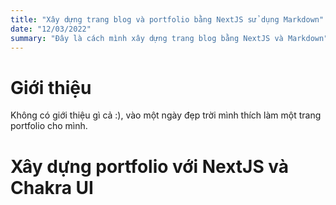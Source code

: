 ```yaml
---
title: "Xây dựng trang blog và portfolio bằng NextJS sử dụng Markdown"
date: "12/03/2022"
summary: "Đây là cách mình xây dựng trang blog bằng NextJS và Markdown"
---
```


# Giới thiệu

Không có giới thiệu gì cả :), vào một ngày đẹp trời mình thích làm một trang portfolio cho mình.

# Xây dựng portfolio với NextJS và Chakra UI

